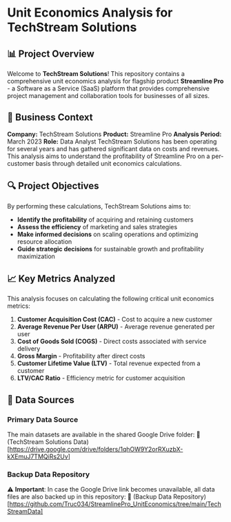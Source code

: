 # Unit Economics Analysis for TechStream Solutions
## 📊 Project Overview
Welcome to **TechStream Solutions**! This repository contains a comprehensive unit economics analysis for flagship product **Streamline Pro** - a Software as a Service (SaaS) platform that provides comprehensive project management and collaboration tools for businesses of all sizes.

## 🎯 Business Context
**Company:** TechStream Solutions
**Product:** Streamline Pro
**Analysis Period:** March 2023
**Role:** Data Analyst
TechStream Solutions has been operating for several years and has gathered significant data on costs and revenues. This analysis aims to understand the profitability of Streamline Pro on a per-customer basis through detailed unit economics calculations.

## 🔍 Project Objectives
By performing these calculations, TechStream Solutions aims to:

- **Identify the profitability** of acquiring and retaining customers
- **Assess the efficiency** of marketing and sales strategies
- **Make informed decisions** on scaling operations and optimizing resource allocation
- **Guide strategic decisions** for sustainable growth and profitability maximization

## 📈 Key Metrics Analyzed
This analysis focuses on calculating the following critical unit economics metrics:

1. **Customer Acquisition Cost (CAC)** - Cost to acquire a new customer
2. **Average Revenue Per User (ARPU)** - Average revenue generated per user
3. **Cost of Goods Sold (COGS)** - Direct costs associated with service delivery
4. **Gross Margin** - Profitability after direct costs
5. **Customer Lifetime Value (LTV)** - Total revenue expected from a customer
6. **LTV/CAC Ratio** - Efficiency metric for customer acquisition

## 💾 Data Sources
### Primary Data Source

The main datasets are available in the shared Google Drive folder:
📁(TechStream Solutions Data)[https://drive.google.com/drive/folders/1qhOW9Y2orRXuzbX-kXEmuJ7TMQiRs2Uv]

### Backup Data Repository

⚠️ **Important**: In case the Google Drive link becomes unavailable, all data files are also backed up in this repository:
📁 (Backup Data Repository)[https://github.com/Truc034/StreamlinePro_UnitEconomics/tree/main/TechStreamData] 
